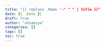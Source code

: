 ```yaml
---
title: "{{ replace .Name "-" " " | title }}"
date: {{ .Date }}
draft: true
author: "shiomiya"
categories: []
tags: []
toc: true
---
```


